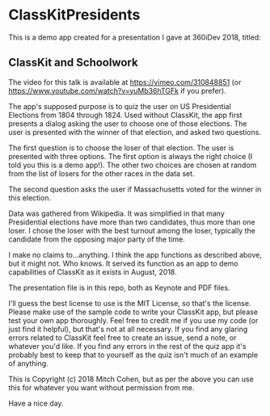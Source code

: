 <h1>ClassKitPresidents</h1>

This is a demo app created for a presentation I gave at 360iDev 2018, titled:

<h2>ClassKit and Schoolwork</h2>

The video for this talk is available at https://vimeo.com/310848851 (or  https://www.youtube.com/watch?v=yuMb36hTGFk if you prefer).

The app's supposed purpose is to quiz the user on US Presidential Elections from 1804 through 1824.  Used without ClassKit, the app first presents a dialog asking the user to choose one of those elections.  The user is presented with the winner of that election, and asked two questions.

The first question is to choose the loser of that election.  The user is presented with three options.  The first option is always the right choice (I told you this is a demo app!).  The other two choices are chosen at random from the list of losers for the other races in the data set.

The second question asks the user if Massachusetts voted for the winner in this election.

Data was gathered from Wikipedia.  It was simplified in that many Presidential elections have more than two candidates, thus more than one loser.  I chose the loser with the best turnout among the loser, typically the candidate from the opposing major party of the time.

I make no claims to...anything.  I think the app functions as described above, but it might not.  Who knows.  It served its function as an app to demo capabilities of ClassKit as it exists in August, 2018.

The presentation file is in this repo, both as Keynote and PDF files.

I'll guess the best license to use is the MIT License, so that's the license.  Please make use of the sample code to write your ClassKit app, but please test your own app thoroughly.  Feel free to credit me if you use my code (or just find it helpful), but that's not at all necessary.  If you find any glaring errors related to ClassKit feel free to create an issue, send a note, or whatever you'd like.  If you find any errors in the rest of the quiz app it's probably best to keep that to yourself as the quiz isn't much of an example of anything.

This is Copyright (c) 2018 Mitch Cohen, but as per the above you can use this for whatever you want without permission from me.

Have a nice day.
